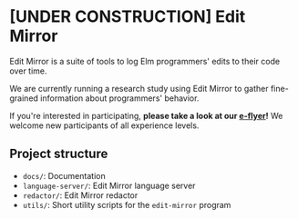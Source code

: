 # [UNDER CONSTRUCTION] Edit Mirror

Edit Mirror is a suite of tools to log Elm programmers' edits to their code over
time.

We are currently running a research study using Edit Mirror to gather
fine-grained information about programmers' behavior.

If you're interested in participating, **please take a look at our
[e-flyer](TODO)!** We welcome new participants of all experience levels.

## Project structure

- `docs/`: Documentation
- `language-server/`: Edit Mirror language server
- `redactor/`: Edit Mirror redactor
- `utils/`: Short utility scripts for the `edit-mirror` program

